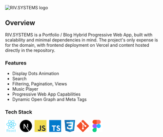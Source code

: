 <img width="838" alt="RIV.SYSTEMS logo" src="https://github.com/rfougy/riv.systems/assets/77861258/55a2a9bb-53e4-47b0-8b6b-78e97ee3b98b">
 
## Overview

RIV.SYSTEMS is a Portfolio / Blog Hybrid Progressive Web App, built with scalability and minimal dependencies in mind. The project's only expense is for the domain, with frontend deployment on Vercel and content hosted directly in the repository.

### Features

- Display Dots Animation
- Search
- Filtering, Pagination, Views
- Music Player
- Progressive Web App Capabilities
- Dynamic Open Graph and Meta Tags

### Tech Stack

<div>
  <img src="https://github.com/devicons/devicon/blob/master/icons/react/react-original-wordmark.svg" title="React" alt="React" width="40" height="40"/>&nbsp;
  <img src="https://github.com/devicons/devicon/blob/master/icons/nextjs/nextjs-original.svg" title="Next JS" **alt="Next JS" width="40" height="40"/>&nbsp;
  <img src="https://github.com/devicons/devicon/blob/master/icons/javascript/javascript-original.svg" title="JavaScript" alt="JavaScript" width="40" height="40"/>&nbsp;
  <img src="https://github.com/devicons/devicon/blob/master/icons/typescript/typescript-original.svg" title="Typescript" **alt="Typescript" width="40" height="40"/>&nbsp;
  <img src="https://github.com/devicons/devicon/blob/master/icons/css3/css3-original.svg" title="Figma" **alt="CSS" width="40" height="40"/>
  <img src="https://github.com/devicons/devicon/blob/master/icons/git/git-original.svg" title="Git" **alt="Git" width="40" height="40"/>
  <img src="https://github.com/devicons/devicon/blob/master/icons/figma/figma-original.svg" title="Figma" **alt="Figma" width="40" height="40"/>
</div>
